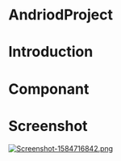 # AndriodProject
# Introduction
# Componant
# Screenshot
[![Screenshot-1584716842.png](https://i.postimg.cc/hjwy4k28/Screenshot-1584716842.png)](https://postimg.cc/qhsXj5Vg)
